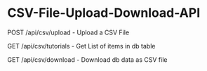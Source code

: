 # CSV-File-Upload-Download-API

POST /api/csv/upload - Upload a CSV File

GET /api/csv/tutorials - Get List of items in db table

GET /api/csv/download - Download db data as CSV file
